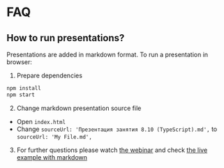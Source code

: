 # FAQ

## How to run presentations?

Presentations are added in markdown format. To run a presentation in browser:

1. Prepare dependencies

```bash
npm install
npm start
```

2. Change markdown presentation source file

- Open `index.html`
- Change `sourceUrl: 'Презентация занятия 8.10 (TypeScript).md',` to `sourceUrl: 'My File.md',`

3. For further questions please watch [the webinar](https://youtu.be/yEcjWJPekqk?t=5640) and check [the live example with markdown](http://embed.plnkr.co/f3Pi7D2rZqfVdVuH2nQB/)
